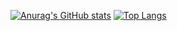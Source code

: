 [![Anurag's GitHub stats](https://github-readme-stats.vercel.app/api?username=kim-yeonjung&theme=tokyonight&count_private=true&show_icons=true)](https://github.com/anuraghazra/github-readme-stats)
[![Top Langs](https://github-readme-stats.vercel.app/api/top-langs/?username=kim-yeonjung&theme=tokyonight&count_private=true&show_icons=true)](https://github.com/anuraghazra/github-readme-stats)
